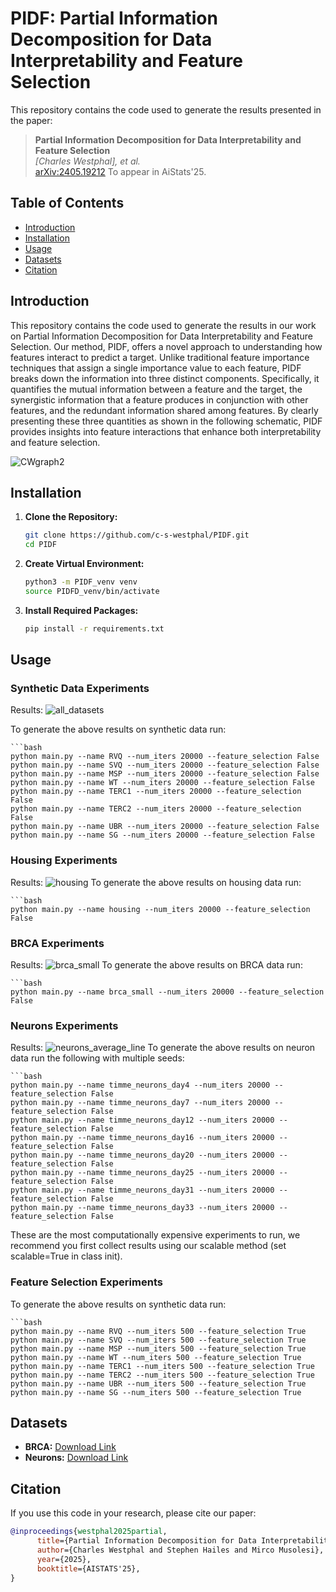# PIDF: Partial Information Decomposition for Data Interpretability and Feature Selection

This repository contains the code used to generate the results presented in the paper:

> **Partial Information Decomposition for Data Interpretability and Feature Selection**  
> *[Charles Westphal], et al.*  
> [arXiv:2405.19212](https://arxiv.org/abs/2405.19212)
> To appear in AiStats'25.

## Table of Contents

- [Introduction](#introduction)
- [Installation](#installation)
- [Usage](#usage)
- [Datasets](#datasets)
- [Citation](#citation)

## Introduction

This repository contains the code used to generate the results in our work on Partial Information Decomposition for Data Interpretability and Feature Selection. Our method, PIDF, offers a novel approach to understanding how features interact to predict a target. Unlike traditional feature importance techniques that assign a single importance value to each feature, PIDF breaks down the information into three distinct components. Specifically, it quantifies the mutual information between a feature and the target, the synergistic information that a feature produces in conjunction with other features, and the redundant information shared among features. By clearly presenting these three quantities as shown in the following schematic, PIDF provides insights into feature interactions that enhance both interpretability and feature selection.
 
![CWgraph2](https://github.com/user-attachments/assets/978f58e3-1044-4e5b-99b4-658d447b69d0)

## Installation

1. **Clone the Repository:**

   ```bash
   git clone https://github.com/c-s-westphal/PIDF.git
   cd PIDF

2. **Create Virtual Environment:**

   ```bash
   python3 -m PIDF_venv venv
   source PIDFD_venv/bin/activate

3. **Install Required Packages:**

   ```bash
   pip install -r requirements.txt  


## Usage

### Synthetic Data Experiments
Results:
![all_datasets](https://github.com/user-attachments/assets/63750bd1-3385-4e3d-92c0-8139e2d861b0)

To generate the above results on synthetic data run:

    ```bash
    python main.py --name RVQ --num_iters 20000 --feature_selection False
    python main.py --name SVQ --num_iters 20000 --feature_selection False
    python main.py --name MSP --num_iters 20000 --feature_selection False
    python main.py --name WT --num_iters 20000 --feature_selection False
    python main.py --name TERC1 --num_iters 20000 --feature_selection False
    python main.py --name TERC2 --num_iters 20000 --feature_selection False
    python main.py --name UBR --num_iters 20000 --feature_selection False
    python main.py --name SG --num_iters 20000 --feature_selection False

### Housing Experiments

Results:
![housing](https://github.com/user-attachments/assets/4dbe75cf-159d-42e1-8bee-a0dfef6d2b23)
To generate the above results on housing data run:

    ```bash
    python main.py --name housing --num_iters 20000 --feature_selection False  

### BRCA Experiments

Results:
![brca_small](https://github.com/user-attachments/assets/c200ed1e-0dcb-4724-a467-058a6cb12552)
To generate the above results on BRCA data run:

    ```bash
    python main.py --name brca_small --num_iters 20000 --feature_selection False  

### Neurons Experiments

Results:
![neurons_average_line](https://github.com/user-attachments/assets/64cb0f2b-6c27-4075-ab5c-7a1fa50d8be8)
To generate the above results on neuron data run the following with multiple seeds:

    ```bash
    python main.py --name timme_neurons_day4 --num_iters 20000 --feature_selection False
    python main.py --name timme_neurons_day7 --num_iters 20000 --feature_selection False
    python main.py --name timme_neurons_day12 --num_iters 20000 --feature_selection False
    python main.py --name timme_neurons_day16 --num_iters 20000 --feature_selection False
    python main.py --name timme_neurons_day20 --num_iters 20000 --feature_selection False
    python main.py --name timme_neurons_day25 --num_iters 20000 --feature_selection False
    python main.py --name timme_neurons_day31 --num_iters 20000 --feature_selection False
    python main.py --name timme_neurons_day33 --num_iters 20000 --feature_selection False

  These are the most computationally expensive experiments to run, we recommend you first collect results using our scalable method (set scalable=True in class init).

### Feature Selection Experiments
To generate the above results on synthetic data run:

    ```bash
    python main.py --name RVQ --num_iters 500 --feature_selection True
    python main.py --name SVQ --num_iters 500 --feature_selection True
    python main.py --name MSP --num_iters 500 --feature_selection True
    python main.py --name WT --num_iters 500 --feature_selection True
    python main.py --name TERC1 --num_iters 500 --feature_selection True
    python main.py --name TERC2 --num_iters 500 --feature_selection True
    python main.py --name UBR --num_iters 500 --feature_selection True
    python main.py --name SG --num_iters 500 --feature_selection True

## Datasets

- **BRCA:** [Download Link](https://github.com/HydroML/UMFI)
- **Neurons:** [Download Link](https://potterlab.gatech.edu/potter-lab-data-code-and-designs/)

## Citation

If you use this code in your research, please cite our paper:

```bibtex
@inproceedings{westphal2025partial,
      title={Partial Information Decomposition for Data Interpretability and Feature Selection}, 
      author={Charles Westphal and Stephen Hailes and Mirco Musolesi},
      year={2025},
      booktitle={AISTATS'25},
}
